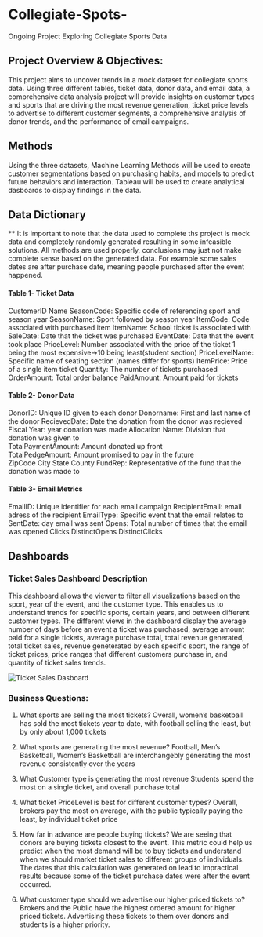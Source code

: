 # Collegiate-Spots-
Ongoing Project Exploring Collegiate Sports Data 

## Project Overview & Objectives: 
This project aims to uncover trends in a mock dataset for collegiate sports data. Using three different tables, ticket data, donor data, and email data, a comprehensive data analysis project will provide insights on customer types and sports that are driving the most revenue generation, ticket price levels to advertise to different customer segments, a comprehensive analysis of donor trends, and the performance of email campaigns. 

## Methods
Using the three datasets, Machine Learning Methods will be used to create customer segmentations based on purchasing habits, and models to predict future behaviors and interaction. Tableau will be used to create analytical dasboards to display findings in the data. 

## Data Dictionary 
** It is important to note that the data used to complete ths project is mock data and completely randomly generated resulting in some infeasible solutions. All methods are used properly, conclusions may just not make complete sense based on the generated data. For example some sales dates are after purchase date, meaning people purchased after the event happened. 

#### Table 1- Ticket Data 
CustomerID 
Name 
SeasonCode: Specific code of referencing sport and season year
SeasonName: Sport followed by season year 
ItemCode: Code associated with purchased item 
ItemName: School ticket is associated with 
SaleDate: Date that the ticket was purchased
EventDate: Date that the event took place 
PriceLevel: Number associated with the price of the ticket 1 being the most expensive→10 being least(student section) 
PriceLevelName: Specific name of seating section (names differ for sports) 
ItemPrice: Price of a single item ticket 
Quantity: The number of tickets purchased
OrderAmount: Total order balance 
PaidAmount: Amount paid for tickets 

#### Table 2- Donor Data 
DonorID: Unique ID given to each donor
Donorname: First and last name of the donor
RecievedDate: Date the donation from the donor was recieved
Fiscal Year: year donation was made 
Allocation Name: Division that donation was given to  
TotalPaymentAmount: Amount donated up front  
TotalPedgeAmount: Amount promised to pay in the future  
ZipCode
City 
State
County 
FundRep: Representative of the fund that the donation was made to

#### Table 3- Email Metrics 
EmailID: Unique identifier for each email campaign
RecipientEmail: email adress of the recipient
EmailType: Specific event that the email relates to 
SentDate: day email was sent
Opens: Total number of times that the email was opened 
Clicks
DistinctOpens 
DistinctClicks

## Dashboards 
### Ticket Sales Dashboard Description 

This dashboard allows the viewer to filter all visualizations based on the sport, year of the event, and the customer type. This enables us to understand trends for specific sports, certain years, and between different customer types. The different views in the dashboard display the average number of days before an event a ticket was purchased, average amount paid for a single tickets, average purchase total, total revenue generated, total ticket sales, revenue geneterated by each specific sport, the range of ticket prices, price ranges that different customers purchase in, and quantity of ticket sales trends. 

![Ticket Sales Dasboard](https://github.com/user-attachments/assets/94b3c1ef-e792-4efd-a07d-c540be61c816)

### Business Questions: 
1) What sports are selling the most tickets? 
Overall, women’s basketball has sold the most tickets year to date, with football selling the least, but by only about 1,000 tickets

2) What sports are generating the most revenue? 
Football, Men’s Basketball, Women’s Basketball are interchangebly generating the most revenue consistently over the years

3) What Customer type is generating the most revenue 
Students spend the most on a single ticket, and overall purchase total

4) What ticket PriceLevel is best for different customer types? 
Overall, brokers pay the most on average, with the public typically paying the least, by individual ticket price 

5) How far in advance are people buying tickets? 
We are seeing that donors are buying tickets closest to the event. This metric could help us predict when the most demand will be to buy tickets and understand when we should market ticket sales to different groups of individuals. The dates that this calculation was generated on lead to impractical results because some of the ticket purchase dates were after the event occurred.

6) What customer type should we advertise our higher priced tickets to?
Brokers and the Public have the highest ordered amount for higher priced tickets. Advertising these tickets to them over donors and students is a higher priority. 

